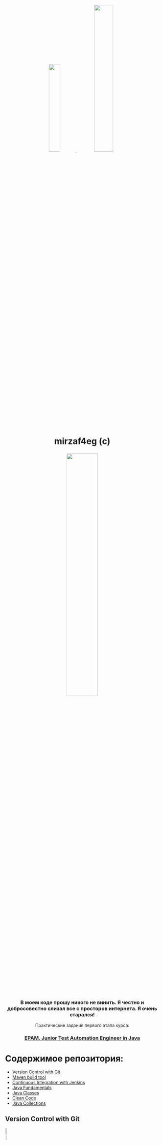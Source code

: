 <p align="center">
  <a href="https://www.instagram.com/mirzaf4eg/">
   <img src="https://user-images.githubusercontent.com/66875374/98158093-742a2900-1eeb-11eb-9353-5f31780195d2.png" width="27%"></img> 
   <img src="https://user-images.githubusercontent.com/66875374/98158339-c3705980-1eeb-11eb-9ac8-4d693db33447.png" width="35%"></img> 
  </a>
</p>
<h1 align="center">
  mirzaf4eg (c)
</h1>

<h3 align="center">
   <img src="https://user-images.githubusercontent.com/66875374/98164684-b7899500-1ef5-11eb-82ef-6340a335ee3d.png" width="45%"></img> 
</h3>
<h3 align="center">
  В моем коде прошу никого не винить. Я честно и добросовестно слизал все с просторов интернета. Я очень старался!
</h3>
<p align="center">
  Практические задания первого этапа курса:

<h3 align="center">
  <a href="https://careers.epam.by/training/training-listings/training.2332/">EPAM. Junior Test Automation Engineer in Java</a>
</h3>

# Содержимое репозитория:

- [Version Control with Git](#version-control-with-git)
- [Maven build tool](#maven-build-tool)
- [Continuous Integration with Jenkins](#continuous-integration-with-jenkins)
- [Java Fundamentals](#java-fundamentals)
- [Java Classes](#java-classes)
- [Clean Code](#clean-code)
- [Java Collections](#java-collections)

## Version Control with Git
<img src="https://user-images.githubusercontent.com/66875374/98221998-58fa0080-1f61-11eb-9ac5-e39acee8bd86.png" width="10%"></img>

**Nightmare!**

[Файл с выполненным заданием: Git_Task_Nigtmare.txt](https://github.com/mirzaf4eg/Junior-Test-Automation-Engineer-in-Java-EPAM/blob/master/git-task/Git_Task_Nigtmare.txt)

1. Создайте новый репозиторий на github.com и склонируйте его локально на свой компьютер.
    
    ```sh
    cd /d/EPAM/
	git clone git@github.com:mirzaf4eg/git-demo.git
	cd /d/EPAM/git-demo
    ```
    [git-demo](https://github.com/mirzaf4eg/git-demo.git)
     
2. Создайте файл названием song.txt и поместите туда половину текста любимой песни.
    
    ```sh
	echo "Come on, come on, turn the radio on" >> song.txt
	echo "It's Friday night and I won't be long" >> song.txt
	echo "Gotta do my hair, I put my make up on" >> song.txt
	echo "It's Friday night and I won't be long" >> song.txt
    ```

3. Сделайте коммит с названием "add first half of my favorite song" и отправьте его на сервер.

    ```sh
    git add song.txt
	git commit -m "add first half of my favorite song"
	git push
    ```
    
4. Убедитесь что на github есть файл song.txt с текстом песни. 
5. Используя веб-интерфейс гитхаба добавьте вторую половину текста песни и сделайте коммит с названием "finish my song".

	```sh
    # edit song.txt in remout git repo
	# >> Till I hit the dance floor
	# >> Hit the dance floor!
	# >> I got all I need
	# >> No I ain't got cash!
	# >> No I ain't got cash!
	# >> But I got you baby
	git pull
    ```

6. В локальном репозитории сделайте pull и убедитесь что коммит, который вы создали на github, подтянулся и у вас полный текст песни.
7. Добавьте в проект файл .gitignore и настройте так чтобы скрыть файлы с расширением .db, .log и директории с названиями target или bin.

	```sh
    echo "*.db" >> .gitignore
	echo "*.log" >> .gitignore
	echo "/target" >> .gitignore
	echo "/bin" >> .gitignore
    ```
    
8. Создайте ветку feature и добавьте в неё два коммита.

	```sh
    git checkout -b feature
	echo "Baby I don't need dollar bills to have fun tonight (I love cheap thrills)" >> song.txt
	echo "Baby I don't need dollar bills to have fun tonight (I love cheap thrills)" >> song.txt
	echo "I got all I need" >> song.txt
	git add song.txt
	git commit -m "feature commit one"
	echo "But I don't need no money" >> song.txt
	echo "As long as I can feel the beat" >> song.txt
	echo "I don't need no money" >> song.txt
	echo "As long as I keep dancing" >> song.txt
	git add song.txt
	git commit -m "feature commit two"
    ```
    
9. Смержите ветку feature в master.

	```sh
    git checkout master
	git merge feature
    ```
    
10. Вернитесь в feature и создайте файл arrows.txt cледующего содержания:
	>  _The ship glides gently on the waves_

    > _As day turns into night_
    
	```sh
    git checkout feature
	echo "The ship glides gently on the waves" >> arrows.txt
	echo "As day turns into night" >> arrows.txt
    ```
11. Выполните коммит.
    
	```sh
    git add arrows.txt
	git commit -m "feature commit post added arrow.txt"
    ```
    
12. Перейдите в master. Создайте там файл arrows.txt и добавьте следующий текст:
	> _One thousand burning arrows_

    > _Fill the starlit sky_
    
	```sh
    git checkout master
	echo "One thousand burning arrows" >> arrows.txt
	echo "Fill the starlit sky" >> arrows.txt
    ```
    
13. Выполните коммит.

	```sh
    git add arrows.txt
	git commit -m "master commit post added arrow.txt"
    ```
	
14. Смержите feature в master решив конфликт: сохраните все 4 строки в файле arrows.txt в порядке их добавления в пунктах 4 и 5.

    ```sh
    git merge feature
	# edit arrows.txt in github.com
	vi arrows.txt
	git add arrows.txt
	git commit -m "edit conflict in arrow.txt"
    ```

15. Создайте ветку storm и добавьте коммит в файл storm.txt:
	> _Twenty ships with Norsemen braves_
    
    > _Riding the northern wind_

	```sh
    git checkout -b storm
	echo "Twenty ships with Norsemen braves" >> storm.txt
	echo "Riding the northern wind" >> storm.txt
	git add storm.txt
	git commit -m "storm commit one"
    ```
    
16. Добавьте еще 2 строки в storm.txt и сделайте еще один коммит:
    > _They left their shores at early dawn_

    > _As a red sun was rising in the east_
    
	```sh
    echo "They left their shores at early dawn" >> storm.txt
	echo "As a red sun was rising in the east" >> storm.txt
	git add storm.txt
	git commit -m "storm commit two"
    ```
    
17. Вернитесь в master и создайте файл pursuit.txt с текстом ниже:
	> _The warming sun returns again_

    > _And melts away the snow_
    
    > _The sea is freed from icy chains_
    
    > _Winter is letting go_

	```sh
    git checkout master
	echo "The warming sun returns again" >> pursuit.txt
	echo "And melts away the snow" >> pursuit.txt
	echo "The sea is freed from icy chains" >> pursuit.txt
	echo "Winter is letting go" >> pursuit.txt
    ```

18. Выполните коммит.
    
    ```sh
    git add pursuit.txt
	git commit -m "commit added pursuit.txt"
    ```
    
19. Отметьте коммит тегом session1 и перейдите в ветку storm.

	```sh
    git tag session1
	git checkout storm
    ```
    
20. Сделайте rebase ветки storm так чтобы она содержала последний коммит из мастера.

	```sh
    git rebase master
    ```

21. Сделайте push вашего репозитория и убедитесь, что все коммиты есть на github.
22. Сделайте новый репозиторий на github.

	```sh
    # creat repo "git-demo-back" in github.com
    ```
    [git-demo-back](https://github.com/mirzaf4eg/git-demo-back.git)
    
23. Смените remote в локальном репозитории так, чтобы fetch и push шел на новый репозиторий который был создан в предыдущем шаге.

	```sh
    git remote remove origin
	git remote add origin git@github.com:mirzaf4eg/git-demo-back.git
    ```
    
24. Сделайте push и убедитесь, что второй репозиторий на гитхабе выглядит так же, как и первый. 
	
    ```sh
    git push --set-upstream origin master
    ```
    
25. Верните настройки remote в исходное состояние: пул и пуш первого локального репозитория ведет в один удаленный репозиторий на гитхабе.

	```sh
    git remote remove origin
	git remote add origin git@github.com:mirzaf4eg/git-demo.git
	git push --set-upstream origin master
    ```

[Вернуться к содержанию](#содержимое-репозитория)

## Maven build tool
<img src="https://user-images.githubusercontent.com/66875374/98226436-14716380-1f67-11eb-94e3-2dc3b3d3fad2.png" width="15%"></img>

1. Установите мавен убедитесь, что он работает.

<img src="https://user-images.githubusercontent.com/66875374/98232363-a03abe00-1f6e-11eb-892b-03ae83133584.png" width="100%"></img>

2. Загрузите тестовый проект отсюда https://github.com/vitalliuss/helloci/tree/master/Java

	[Тестовый проект](https://github.com/mirzaf4eg/Junior-Test-Automation-Engineer-in-Java-EPAM/tree/master/maven-task/hello-ci)

3. Соберите его мавеном с помощь цели test.

<img src="https://user-images.githubusercontent.com/66875374/98233783-91550b00-1f70-11eb-87f8-1a45c3cd40d0.png" width="100%"></img> 

4. Найдите библиотеки junit в папке c:\Users\User_Name\.m2\repository\ и посмотрите на дату создания файлов.

5. Измените версию junit в файле pom.xml c 4.12 на 4.11 и соберите проект снова. Проверьте, что новая версия библиотеки добавилась в .m2/repository.

<img src="https://user-images.githubusercontent.com/66875374/98234327-57383900-1f71-11eb-99e1-0412c7a78b2f.png" width="100%"></img>

[Вернуться к содержанию](#содержимое-репозитория)

## Continuous Integration with Jenkins
<img src="https://user-images.githubusercontent.com/66875374/98227492-6ff02100-1f68-11eb-8d21-f6a1c0a8a52d.jpg" width="15%"></img>

**Nightmare!**

1. Установите Jenkins.

[Файл конфигурации Jenkins](https://github.com/mirzaf4eg/Junior-Test-Automation-Engineer-in-Java-EPAM/blob/master/jenkins-task/config(jenkins).xml)

2. Создать ноду и настроить сервер так, чтобы джоба выполнялась только на **slave** ноде.

[Файл конфигурации жобы основного задания](https://github.com/mirzaf4eg/Junior-Test-Automation-Engineer-in-Java-EPAM/blob/master/jenkins-task/config(jobTask).xml)

   Использую виртуальную машину с CentOS:
		
<img src="https://user-images.githubusercontent.com/66875374/98385946-a741f900-2060-11eb-8903-448d4cb09a17.png" width="45%"></img> <img src="https://user-images.githubusercontent.com/66875374/98386053-cb9dd580-2060-11eb-9ffc-520c9b4cec02.png" width="45%"></img>

[Файл конфигурации Node](https://github.com/mirzaf4eg/Junior-Test-Automation-Engineer-in-Java-EPAM/blob/master/jenkins-task/config(node).xml)

Структура каталогов на удаленной ноде:

<img src="https://user-images.githubusercontent.com/66875374/98436454-832bf980-20ec-11eb-96c5-f017028b19f4.png" width="100%"></img> 

3. Создайте задачу, которая будет делать следующее:

Клонировать проект:
    [Тестовый проект](https://github.com/mirzaf4eg/Junior-Test-Automation-Engineer-in-Java-EPAM/tree/master/maven-task/hello-ci)
    
```html
<scm class="hudson.plugins.git.GitSCM" plugin="git@4.4.5">
   <configVersion>2</configVersion>
   <userRemoteConfigs>
      <hudson.plugins.git.UserRemoteConfig>
         <url>https://github.com/vitalliuss/helloci</url>
      </hudson.plugins.git.UserRemoteConfig>
   </userRemoteConfigs>
   <branches>
      <hudson.plugins.git.BranchSpec>
         <name>*/master</name>
      </hudson.plugins.git.BranchSpec>
   </branches>
   <doGenerateSubmoduleConfigurations>false</doGenerateSubmoduleConfigurations>
   <gitTool>2.18.4</gitTool>
   <submoduleCfg class="list"/>
   <extensions/>
</scm>
```

   Запускать тесты из проекта в директори Java с помощью цели mvn test.
   
> test -Dmaven.test.failure.ignore=true   

```html
<hudson.tasks.Maven>
   <targets>test -Dmaven.test.failure.ignore=true</targets>
   <mavenName>linux maven</mavenName>
   <pom>/home/Jenkins/workspace/EPAM-continuous-integration-with-Jenkins-from-mirzaf4eg/Java/pom.xml</pom>
   <usePrivateRepository>false</usePrivateRepository>
   <settings class="jenkins.mvn.DefaultSettingsProvider"/>
   <globalSettings class="jenkins.mvn.DefaultGlobalSettingsProvider"/>
   <injectBuildVariables>false</injectBuildVariables>
</hudson.tasks.Maven>
```

4. Настроить билд тригеры так, чтобы задача выполнялась раз в 5 минут, не позднее чем через 5 минут после коммита в git, каждый будний день в полночь.
    
```html
<triggers>
   <hudson.triggers.TimerTrigger>
   	  <spec>H/5 * * * *
H 0 * * 1-5</spec>
   </hudson.triggers.TimerTrigger>
   <hudson.triggers.SCMTrigger>
      <spec>H/5 * * * *</spec>
      <ignorePostCommitHooks>false</ignorePostCommitHooks>
   </hudson.triggers.SCMTrigger>
</triggers>
```
    
5. Опубликуйте файл _Java\target\surefire eports\com.github.vitalliuss.helloci.AppTest.txt_ как артефакт.

```html
<hudson.tasks.ArtifactArchiver>
   <artifacts>**/target/surefire-reports/com.github.vitalliuss.helloci.AppTest.txt</artifacts>
   <allowEmptyArchive>false</allowEmptyArchive>
   <onlyIfSuccessful>false</onlyIfSuccessful>
   <fingerprint>false</fingerprint>
   <defaultExcludes>true</defaultExcludes>
   <caseSensitive>true</caseSensitive>
   <followSymlinks>false</followSymlinks>
</hudson.tasks.ArtifactArchiver>
```

6. Сменить порт сервера на **8081**.

[Фал настроек Jenkins](https://github.com/mirzaf4eg/Junior-Test-Automation-Engineer-in-Java-EPAM/blob/master/jenkins-task/jenkins(setting).xml)

7. Настроить **Job Config History** и **thinBackup**.

```html
<?xml version='1.1' encoding='UTF-8'?>
<org.jvnet.hudson.plugins.thinbackup.ThinBackupPluginImpl plugin="thinBackup@1.10">
  <fullBackupSchedule>H 12 * * 1-5</fullBackupSchedule>
  <diffBackupSchedule></diffBackupSchedule>
  <backupPath>G:\JenkinsBackup</backupPath>
  <nrMaxStoredFull>-1</nrMaxStoredFull>
  <excludedFilesRegex></excludedFilesRegex>
  <waitForIdle>true</waitForIdle>
  <forceQuietModeTimeout>120</forceQuietModeTimeout>
  <cleanupDiff>true</cleanupDiff>
  <moveOldBackupsToZipFile>true</moveOldBackupsToZipFile>
  <backupBuildResults>true</backupBuildResults>
  <backupBuildArchive>true</backupBuildArchive>
  <backupPluginArchives>false</backupPluginArchives>
  <backupUserContents>false</backupUserContents>
  <backupAdditionalFiles>false</backupAdditionalFiles>
  <backupAdditionalFilesRegex></backupAdditionalFilesRegex>
  <backupNextBuildNumber>false</backupNextBuildNumber>
  <backupBuildsToKeepOnly>false</backupBuildsToKeepOnly>
</org.jvnet.hudson.plugins.thinbackup.ThinBackupPluginImpl>
```

9. С помощью цели  **mvn cobertura:cobertura** измерьте покрытие кода юнит-тестами (code coverage) и опубликуйте на странице джобы в виде графика.

> clean cobertura:cobertura -Dcobertura.report.format=xml

<img src="https://user-images.githubusercontent.com/66875374/98412658-64484b80-2089-11eb-9a21-18abf5492b70.png" width="100%"></img> 

8. Создать пользователя **user** и дать ему права на просмотр джоб Jenkins, но без возможности записи или смены настроек.

[Файл конфигурации user](https://github.com/mirzaf4eg/Junior-Test-Automation-Engineer-in-Java-EPAM/blob/master/jenkins-task/config(user).xml)

<img src="https://user-images.githubusercontent.com/66875374/98414742-f9007880-208c-11eb-9dad-3ef0a03121dc.png" width="100%"></img> 

9. Создать параметризованную джобу **HelloUser**, которая будет спрашивать в качестве параметра имя пользователя (username) и писать в консоль "Hello, username!".

[Файл конфигурации жобы](https://github.com/mirzaf4eg/Junior-Test-Automation-Engineer-in-Java-EPAM/blob/master/jenkins-task/jenkins(HelloUser).xml)

[Вернуться к содержанию](#содержимое-репозитория)

## Java Fundamentals
<img src="https://user-images.githubusercontent.com/66875374/98227805-ca897d00-1f68-11eb-8269-31d7be0f9a2e.jpg" width="15%"></img>

[package](https://github.com/mirzaf4eg/Junior-Test-Automation-Engineer-in-Java-EPAM/tree/master/mirzaf4eg-task-part-one/src/main/java/JavaFund)

- [Main Task](#main-task)
- [Optional Task First](#optional-task-first)
- [Optional Task Second](#optional-task-second)

### Main Task
Реализовать следующие программы:

[package](https://github.com/mirzaf4eg/Junior-Test-Automation-Engineer-in-Java-EPAM/tree/master/mirzaf4eg-task-part-one/src/main/java/JavaFund/MainTask)

[1. Приветствовать любого пользователя при вводе его имени через командную строку.](https://github.com/mirzaf4eg/Junior-Test-Automation-Engineer-in-Java-EPAM/blob/master/mirzaf4eg-task-part-one/src/main/java/JavaFund/MainTask/TaskFirst.java)

[2. Отобразить в окне консоли аргументы командной строки в обратном порядке.](https://github.com/mirzaf4eg/Junior-Test-Automation-Engineer-in-Java-EPAM/blob/master/mirzaf4eg-task-part-one/src/main/java/JavaFund/MainTask/TaskSecond.java)

[3. Вывести заданное количество случайных чисел с переходом и без перехода на новую строку.](https://github.com/mirzaf4eg/Junior-Test-Automation-Engineer-in-Java-EPAM/blob/master/mirzaf4eg-task-part-one/src/main/java/JavaFund/MainTask/TaskThird.java)

[4. Ввести целые числа как аргументы командной строки, подсчитать их сумму (произведение) и вывести результат на консоль.](https://github.com/mirzaf4eg/Junior-Test-Automation-Engineer-in-Java-EPAM/blob/master/mirzaf4eg-task-part-one/src/main/java/JavaFund/MainTask/TaskFourth.java)

[5. Ввести число от 1 до 12. Вывести на консоль название месяца, соответствующего данному числу. Осуществить проверку корректности ввода чисел.](https://github.com/mirzaf4eg/Junior-Test-Automation-Engineer-in-Java-EPAM/blob/master/mirzaf4eg-task-part-one/src/main/java/JavaFund/MainTask/TaskFive.java)

### Optional Task First
Ввести n чисел с консоли.

[package](https://github.com/mirzaf4eg/Junior-Test-Automation-Engineer-in-Java-EPAM/tree/master/mirzaf4eg-task-part-one/src/main/java/JavaFund/OptionalTaskFirst)

[Main class](https://github.com/mirzaf4eg/Junior-Test-Automation-Engineer-in-Java-EPAM/blob/master/mirzaf4eg-task-part-one/src/main/java/JavaFund/OptionalTaskFirst/Main.java)

[Service class](https://github.com/mirzaf4eg/Junior-Test-Automation-Engineer-in-Java-EPAM/blob/master/mirzaf4eg-task-part-one/src/main/java/JavaFund/OptionalTaskFirst/OptionalTaskFirst.java)

[1. Найти самое короткое и самое длинное число. Вывести найденные числа и их длину.](https://github.com/mirzaf4eg/Junior-Test-Automation-Engineer-in-Java-EPAM/blob/master/mirzaf4eg-task-part-one/src/main/java/JavaFund/OptionalTaskFirst/TaskFirst.java)

[2. Вывести числа в порядке возрастания (убывания) значений их длины.](https://github.com/mirzaf4eg/Junior-Test-Automation-Engineer-in-Java-EPAM/blob/master/mirzaf4eg-task-part-one/src/main/java/JavaFund/OptionalTaskFirst/TaskSecond.java)

[3. Вывести на консоль те числа, длина которых меньше (больше) средней длины по всем числам, а также длину.](https://github.com/mirzaf4eg/Junior-Test-Automation-Engineer-in-Java-EPAM/blob/master/mirzaf4eg-task-part-one/src/main/java/JavaFund/OptionalTaskFirst/TaskThird.java)

[4. Найти число, в котором количество различных цифр минимально. Если таких чисел несколько, найти первое из них.](https://github.com/mirzaf4eg/Junior-Test-Automation-Engineer-in-Java-EPAM/blob/master/mirzaf4eg-task-part-one/src/main/java/JavaFund/OptionalTaskFirst/TaskFourth.java)

[5. Найти количество чисел, содержащих только четные цифры, а среди оставшихся — количество чисел с равным числом четных и нечетных цифр.](https://github.com/mirzaf4eg/Junior-Test-Automation-Engineer-in-Java-EPAM/blob/master/mirzaf4eg-task-part-one/src/main/java/JavaFund/OptionalTaskFirst/TaskFive.java)

[6. Найти число, цифры в котором идут в строгом порядке возрастания. Если таких чисел несколько, найти первое из них.](https://github.com/mirzaf4eg/Junior-Test-Automation-Engineer-in-Java-EPAM/blob/master/mirzaf4eg-task-part-one/src/main/java/JavaFund/OptionalTaskFirst/TaskSix.java)

[7. Найти число, состоящее только из различных цифр. Если таких чисел несколько, найти первое из них.](https://github.com/mirzaf4eg/Junior-Test-Automation-Engineer-in-Java-EPAM/blob/master/mirzaf4eg-task-part-one/src/main/java/JavaFund/OptionalTaskFirst/TaskSeven.java)

### Optional Task Second
Ввести с консоли n - размерность матрицы a [n] [n]. Задать значения элементов матрицы в интервале значений от -M до M с помощью генератора случайных чисел (класс Random).

[package](https://github.com/mirzaf4eg/Junior-Test-Automation-Engineer-in-Java-EPAM/tree/master/mirzaf4eg-task-part-one/src/main/java/JavaFund/OptionalTaskSecond)

[Main class](https://github.com/mirzaf4eg/Junior-Test-Automation-Engineer-in-Java-EPAM/blob/master/mirzaf4eg-task-part-one/src/main/java/JavaFund/OptionalTaskSecond/Main.java)

[Service class](https://github.com/mirzaf4eg/Junior-Test-Automation-Engineer-in-Java-EPAM/blob/master/mirzaf4eg-task-part-one/src/main/java/JavaFund/OptionalTaskSecond/OptionalTaskSecond.java)

[1. Упорядочить строки (столбцы) матрицы в порядке возрастания значений элементов k-го столбца (строки).](https://github.com/mirzaf4eg/Junior-Test-Automation-Engineer-in-Java-EPAM/blob/master/mirzaf4eg-task-part-one/src/main/java/JavaFund/OptionalTaskSecond/TaskFirst.java)

[2. Найти и вывести наибольшее число возрастающих (убывающих) элементов матрицы, идущих подряд.](https://github.com/mirzaf4eg/Junior-Test-Automation-Engineer-in-Java-EPAM/blob/master/mirzaf4eg-task-part-one/src/main/java/JavaFund/OptionalTaskSecond/TaskSecond.java)

[3. Найти сумму элементов матрицы, расположенных между первым и вторым положительными элементами каждой строки.](https://github.com/mirzaf4eg/Junior-Test-Automation-Engineer-in-Java-EPAM/blob/master/mirzaf4eg-task-part-one/src/main/java/JavaFund/OptionalTaskSecond/TaskThird.java)

[4. Найти максимальный элемент в матрице и удалить из матрицы все строки и столбцы, его содержащие.](https://github.com/mirzaf4eg/Junior-Test-Automation-Engineer-in-Java-EPAM/blob/master/mirzaf4eg-task-part-one/src/main/java/JavaFund/OptionalTaskSecond/TaskFour.java)

[Вернуться к содержанию](#содержимое-репозитория)

## Java Classes
<img src="https://user-images.githubusercontent.com/66875374/98227805-ca897d00-1f68-11eb-8269-31d7be0f9a2e.jpg" width="15%"></img>

Cоздать классы, определить конструкторы и методы _setТип()_, _getТип()_, _toString()_. Определить дополнительно методы в классе, создающем массив объектов. Задать критерий выбора данных и вывести эти данные на консоль. В каждом классе, обладающем информацией, должно быть объявлено несколько конструкторов.
```
8. Car: id, Марка, Модель, Год выпуска, Цвет, Цена, Регистрационный номер.
```
> Создать массив объектов. Вывести:
> a) список автомобилей заданной марки;
> b) список автомобилей заданной модели, которые эксплуатируются больше n лет;
> c) список автомобилей заданного года выпуска, цена которых больше указанной.

[package](https://github.com/mirzaf4eg/Junior-Test-Automation-Engineer-in-Java-EPAM/tree/master/mirzaf4eg-task-part-one/src/main/java/JavaClasses)

 - [Main class](https://github.com/mirzaf4eg/Junior-Test-Automation-Engineer-in-Java-EPAM/blob/master/mirzaf4eg-task-part-one/src/main/java/JavaClasses/MainAuto.java)
 - [Work class](https://github.com/mirzaf4eg/Junior-Test-Automation-Engineer-in-Java-EPAM/blob/master/mirzaf4eg-task-part-one/src/main/java/JavaClasses/Mirzaf4egAutoPark.java)
 - [Сonstructor](https://github.com/mirzaf4eg/Junior-Test-Automation-Engineer-in-Java-EPAM/blob/master/mirzaf4eg-task-part-one/src/main/java/JavaClasses/Cars/Car.java)
 - [Specifications](https://github.com/mirzaf4eg/Junior-Test-Automation-Engineer-in-Java-EPAM/tree/master/mirzaf4eg-task-part-one/src/main/java/JavaClasses/Specifications)
        - [Brand](https://github.com/mirzaf4eg/Junior-Test-Automation-Engineer-in-Java-EPAM/blob/master/mirzaf4eg-task-part-one/src/main/java/JavaClasses/Specifications/Brand.java)
        - [CarColor](https://github.com/mirzaf4eg/Junior-Test-Automation-Engineer-in-Java-EPAM/blob/master/mirzaf4eg-task-part-one/src/main/java/JavaClasses/Specifications/CarColor.java)
        - [CarType](https://github.com/mirzaf4eg/Junior-Test-Automation-Engineer-in-Java-EPAM/blob/master/mirzaf4eg-task-part-one/src/main/java/JavaClasses/Specifications/CarType.java)
        - [EngineType](https://github.com/mirzaf4eg/Junior-Test-Automation-Engineer-in-Java-EPAM/blob/master/mirzaf4eg-task-part-one/src/main/java/JavaClasses/Specifications/EngineType.java)
        
[Вернуться к содержанию](#содержимое-репозитория)

## Clean Code
<img src="https://user-images.githubusercontent.com/66875374/98227805-ca897d00-1f68-11eb-8269-31d7be0f9a2e.jpg" width="15%"></img> <img src="https://user-images.githubusercontent.com/66875374/98228421-9ebac700-1f69-11eb-9f96-242d350ddd4d.jpg" width="15%"></img>

Необходимо исправить все ошибки в проекте aircompany и **постарайться** отыскать и исправить все нарушения практик написания чистого кода.

[package](https://github.com/mirzaf4eg/Junior-Test-Automation-Engineer-in-Java-EPAM/tree/master/mirzaf4eg-task-part-one/src/main/java/CleanCode)

- [Main class](https://github.com/mirzaf4eg/Junior-Test-Automation-Engineer-in-Java-EPAM/blob/master/mirzaf4eg-task-part-one/src/main/java/CleanCode/Main.java)
- [Work class](https://github.com/mirzaf4eg/Junior-Test-Automation-Engineer-in-Java-EPAM/blob/master/mirzaf4eg-task-part-one/src/main/java/CleanCode/Airport.java)
- [Сonstructors](https://github.com/mirzaf4eg/Junior-Test-Automation-Engineer-in-Java-EPAM/tree/master/mirzaf4eg-task-part-one/src/main/java/CleanCode/Planes) - [Plane](https://github.com/mirzaf4eg/Junior-Test-Automation-Engineer-in-Java-EPAM/blob/master/mirzaf4eg-task-part-one/src/main/java/CleanCode/Planes/Plane.java) - [Passenger](https://github.com/mirzaf4eg/Junior-Test-Automation-Engineer-in-Java-EPAM/blob/master/mirzaf4eg-task-part-one/src/main/java/CleanCode/Planes/PassengerPlane.java) - [Military](https://github.com/mirzaf4eg/Junior-Test-Automation-Engineer-in-Java-EPAM/blob/master/mirzaf4eg-task-part-one/src/main/java/CleanCode/Planes/MilitaryPlane.java) - [Experimental](https://github.com/mirzaf4eg/Junior-Test-Automation-Engineer-in-Java-EPAM/blob/master/mirzaf4eg-task-part-one/src/main/java/CleanCode/Planes/ExperimentalPlane.java)
- [Classifications](https://github.com/mirzaf4eg/Junior-Test-Automation-Engineer-in-Java-EPAM/tree/master/mirzaf4eg-task-part-one/src/main/java/CleanCode/Classifications) - [ExperementalType](https://github.com/mirzaf4eg/Junior-Test-Automation-Engineer-in-Java-EPAM/blob/master/mirzaf4eg-task-part-one/src/main/java/CleanCode/Classifications/ExperimentalType.java) - [MilitaryType](https://github.com/mirzaf4eg/Junior-Test-Automation-Engineer-in-Java-EPAM/blob/master/mirzaf4eg-task-part-one/src/main/java/CleanCode/Classifications/MilitaryType.java) - [SecretLevel](https://github.com/mirzaf4eg/Junior-Test-Automation-Engineer-in-Java-EPAM/blob/master/mirzaf4eg-task-part-one/src/main/java/CleanCode/Classifications/SecretLevel.java)

[Вернуться к содержанию](#содержимое-репозитория)

## Java Collections
<img src="https://user-images.githubusercontent.com/66875374/98227805-ca897d00-1f68-11eb-8269-31d7be0f9a2e.jpg" width="15%"></img>

- [Main Task](#main-task)
- [Optional Task](#optional-task)

### Main Task

Создать консольное приложение, удовлетворяющее следующим требованиям:
- Каждый класс должен иметь отражающее смысл название и информативный состав;
- Наследование должно применяться только тогда, когда это имеет смысл;
- При кодировании должны быть использованы соглашения об оформлении кода [java code convention](https://google.github.io/styleguide/javaguide.html#s5.3-camel-case);
- Классы должны быть грамотно разложены по пакетам;
- Консольное меню должно быть минимальным;
- Для хранения параметров инициализации можно использовать файлы.

```             
9. Авиакомпания. 
Определить иерархию самолетов.
Создать авиакомпанию.
Посчитать общую вместимость и грузоподъемность.
Провести сортировку самолетов компании по дальности полета.
Найти самолет в компании, соответствующий заданному диапазону параметров потребления горючего.
```

[package](https://github.com/mirzaf4eg/Junior-Test-Automation-Engineer-in-Java-EPAM/tree/master/mirzaf4eg-task-part-one/src/main/java/JavaCollectionsMainTask)
- [Main class](https://github.com/mirzaf4eg/Junior-Test-Automation-Engineer-in-Java-EPAM/blob/master/mirzaf4eg-task-part-one/src/main/java/JavaCollectionsMainTask/MainAir.java)
- [Work class](https://github.com/mirzaf4eg/Junior-Test-Automation-Engineer-in-Java-EPAM/blob/master/mirzaf4eg-task-part-one/src/main/java/JavaCollectionsMainTask/Mirzaf4egAirLines.java)
- [Сonstructors](https://github.com/mirzaf4eg/Junior-Test-Automation-Engineer-in-Java-EPAM/tree/master/mirzaf4eg-task-part-one/src/main/java/JavaCollectionsMainTask/Planes) - [Plane](https://github.com/mirzaf4eg/Junior-Test-Automation-Engineer-in-Java-EPAM/blob/master/mirzaf4eg-task-part-one/src/main/java/JavaCollectionsMainTask/Planes/Plane.java) - [Passenger](https://github.com/mirzaf4eg/Junior-Test-Automation-Engineer-in-Java-EPAM/blob/master/mirzaf4eg-task-part-one/src/main/java/JavaCollectionsMainTask/Planes/PassengerPlane.java) - [Military](https://github.com/mirzaf4eg/Junior-Test-Automation-Engineer-in-Java-EPAM/blob/master/mirzaf4eg-task-part-one/src/main/java/JavaCollectionsMainTask/Planes/MilitaryPlane.java) - [Cargo](https://github.com/mirzaf4eg/Junior-Test-Automation-Engineer-in-Java-EPAM/blob/master/mirzaf4eg-task-part-one/src/main/java/JavaCollectionsMainTask/Planes/CargoPlane.java)
- [Classifications](https://github.com/mirzaf4eg/Junior-Test-Automation-Engineer-in-Java-EPAM/tree/master/mirzaf4eg-task-part-one/src/main/java/JavaCollectionsMainTask/Classification) - [AlongTheLine](https://github.com/mirzaf4eg/Junior-Test-Automation-Engineer-in-Java-EPAM/blob/master/mirzaf4eg-task-part-one/src/main/java/JavaCollectionsMainTask/Classification/AlongTheLine.java) - [Assignment](https://github.com/mirzaf4eg/Junior-Test-Automation-Engineer-in-Java-EPAM/blob/master/mirzaf4eg-task-part-one/src/main/java/JavaCollectionsMainTask/Classification/Assignment.java) - [Brand](https://github.com/mirzaf4eg/Junior-Test-Automation-Engineer-in-Java-EPAM/blob/master/mirzaf4eg-task-part-one/src/main/java/JavaCollectionsMainTask/Classification/Brand.java) - [MilitaryType](https://github.com/mirzaf4eg/Junior-Test-Automation-Engineer-in-Java-EPAM/blob/master/mirzaf4eg-task-part-one/src/main/java/JavaCollectionsMainTask/Classification/MilitaryType.java) - [ServiceLevel](https://github.com/mirzaf4eg/Junior-Test-Automation-Engineer-in-Java-EPAM/blob/master/mirzaf4eg-task-part-one/src/main/java/JavaCollectionsMainTask/Classification/ServiceLevel.java)

### Optional Task

[package](https://github.com/mirzaf4eg/Junior-Test-Automation-Engineer-in-Java-EPAM/tree/master/mirzaf4eg-task-part-one/src/main/java/JavaCollectionsOptionalTask)

[1. Ввести строки из файла, записать в список. Вывести строки в файл в обратном порядке.](https://github.com/mirzaf4eg/Junior-Test-Automation-Engineer-in-Java-EPAM/blob/master/mirzaf4eg-task-part-one/src/main/java/JavaCollectionsOptionalTask/TaskFirst.java)

[2. Ввести число, занести его цифры в стек. Вывести число, у которого цифры идут в обратном порядке.](https://github.com/mirzaf4eg/Junior-Test-Automation-Engineer-in-Java-EPAM/blob/master/mirzaf4eg-task-part-one/src/main/java/JavaCollectionsOptionalTask/TaskSecond.java)

[3. Создать список из элементов каталога и его подкаталогов.](https://github.com/mirzaf4eg/Junior-Test-Automation-Engineer-in-Java-EPAM/blob/master/mirzaf4eg-task-part-one/src/main/java/JavaCollectionsOptionalTask/TaskThird.java)

[4. Занести стихотворение в список. Провести сортировку по возрастанию длин строк.](https://github.com/mirzaf4eg/Junior-Test-Automation-Engineer-in-Java-EPAM/blob/master/mirzaf4eg-task-part-one/src/main/java/JavaCollectionsOptionalTask/TaskFour.java)

[5. Не используя вспомогательных объектов, переставить отрицательные элементы данного списка в конец, а положительные — в начало списка.](https://github.com/mirzaf4eg/Junior-Test-Automation-Engineer-in-Java-EPAM/blob/master/mirzaf4eg-task-part-one/src/main/java/JavaCollectionsOptionalTask/TaskFive.java)

[6. Ввести строки из файла, записать в список ArrayList. Выполнить сортировку строк, используя метод sort() из класса Collections.](https://github.com/mirzaf4eg/Junior-Test-Automation-Engineer-in-Java-EPAM/blob/master/mirzaf4eg-task-part-one/src/main/java/JavaCollectionsOptionalTask/TaskSix.java)

[7. Задана строка, состоящая из символов «(», «)», «[», «]», «{», «}». Проверить правильность расстановки скобок. Использовать стек.](https://github.com/mirzaf4eg/Junior-Test-Automation-Engineer-in-Java-EPAM/blob/master/mirzaf4eg-task-part-one/src/main/java/JavaCollectionsOptionalTask/TaskSeven.java)

[8. Задан файл с текстом на английском языке. Выделить все различные слова. Слова, отличающиеся только регистром букв, считать одинаковыми. Использовать класс HashSet.](https://github.com/mirzaf4eg/Junior-Test-Automation-Engineer-in-Java-EPAM/blob/master/mirzaf4eg-task-part-one/src/main/java/JavaCollectionsOptionalTask/TaskEighth.java)


[Вернуться к содержанию](#содержимое-репозитория)

## :memo: License

Licensed under the [MIT License](https://github.com/mirzaf4eg/Junior-Test-Automation-Engineer-in-Java-EPAM/blob/master/LICENSE.txt).

## 💜 Thanks

<p align="center">
   <img src="https://user-images.githubusercontent.com/66875374/98436488-b7071f00-20ec-11eb-8fc0-43ab2b93aee8.gif" width="30%"></img>
</p>

[Вернуться к содержанию](#содержимое-репозитория)
